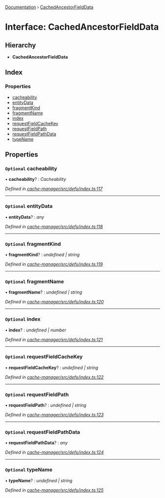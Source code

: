 [Documentation](../README.md) › [CachedAncestorFieldData](cachedancestorfielddata.md)

# Interface: CachedAncestorFieldData

## Hierarchy

* **CachedAncestorFieldData**

## Index

### Properties

* [cacheability](cachedancestorfielddata.md#optional-cacheability)
* [entityData](cachedancestorfielddata.md#optional-entitydata)
* [fragmentKind](cachedancestorfielddata.md#optional-fragmentkind)
* [fragmentName](cachedancestorfielddata.md#optional-fragmentname)
* [index](cachedancestorfielddata.md#optional-index)
* [requestFieldCacheKey](cachedancestorfielddata.md#optional-requestfieldcachekey)
* [requestFieldPath](cachedancestorfielddata.md#optional-requestfieldpath)
* [requestFieldPathData](cachedancestorfielddata.md#optional-requestfieldpathdata)
* [typeName](cachedancestorfielddata.md#optional-typename)

## Properties

### `Optional` cacheability

• **cacheability**? : *Cacheability*

*Defined in [cache-manager/src/defs/index.ts:117](https://github.com/badbatch/graphql-box/blob/f0217fe/packages/cache-manager/src/defs/index.ts#L117)*

___

### `Optional` entityData

• **entityData**? : *any*

*Defined in [cache-manager/src/defs/index.ts:118](https://github.com/badbatch/graphql-box/blob/f0217fe/packages/cache-manager/src/defs/index.ts#L118)*

___

### `Optional` fragmentKind

• **fragmentKind**? : *undefined | string*

*Defined in [cache-manager/src/defs/index.ts:119](https://github.com/badbatch/graphql-box/blob/f0217fe/packages/cache-manager/src/defs/index.ts#L119)*

___

### `Optional` fragmentName

• **fragmentName**? : *undefined | string*

*Defined in [cache-manager/src/defs/index.ts:120](https://github.com/badbatch/graphql-box/blob/f0217fe/packages/cache-manager/src/defs/index.ts#L120)*

___

### `Optional` index

• **index**? : *undefined | number*

*Defined in [cache-manager/src/defs/index.ts:121](https://github.com/badbatch/graphql-box/blob/f0217fe/packages/cache-manager/src/defs/index.ts#L121)*

___

### `Optional` requestFieldCacheKey

• **requestFieldCacheKey**? : *undefined | string*

*Defined in [cache-manager/src/defs/index.ts:122](https://github.com/badbatch/graphql-box/blob/f0217fe/packages/cache-manager/src/defs/index.ts#L122)*

___

### `Optional` requestFieldPath

• **requestFieldPath**? : *undefined | string*

*Defined in [cache-manager/src/defs/index.ts:123](https://github.com/badbatch/graphql-box/blob/f0217fe/packages/cache-manager/src/defs/index.ts#L123)*

___

### `Optional` requestFieldPathData

• **requestFieldPathData**? : *any*

*Defined in [cache-manager/src/defs/index.ts:124](https://github.com/badbatch/graphql-box/blob/f0217fe/packages/cache-manager/src/defs/index.ts#L124)*

___

### `Optional` typeName

• **typeName**? : *undefined | string*

*Defined in [cache-manager/src/defs/index.ts:125](https://github.com/badbatch/graphql-box/blob/f0217fe/packages/cache-manager/src/defs/index.ts#L125)*
